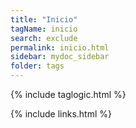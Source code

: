 ```yaml
---
title: "Inicio"
tagName: inicio
search: exclude
permalink: inicio.html
sidebar: mydoc_sidebar
folder: tags
---
```

{% include taglogic.html %}

{% include links.html %}
